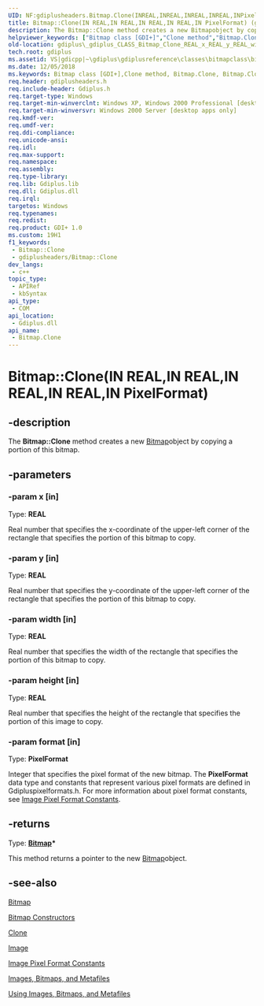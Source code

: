 ```yaml
---
UID: NF:gdiplusheaders.Bitmap.Clone(INREAL,INREAL,INREAL,INREAL,INPixelFormat)
title: Bitmap::Clone(IN REAL,IN REAL,IN REAL,IN REAL,IN PixelFormat) (gdiplusheaders.h)
description: The Bitmap::Clone method creates a new Bitmapobject by copying a portion of this bitmap.
helpviewer_keywords: ["Bitmap class [GDI+]","Clone method","Bitmap.Clone","Bitmap.Clone(IN REAL","IN REAL","IN REAL","IN REAL","IN PixelFormat)","Bitmap.Clone(REAL","REAL","REAL","REAL","PixelFormat)","Bitmap::Clone","Bitmap::Clone(IN REAL","IN REAL","IN REAL","IN REAL","IN PixelFormat)","Clone","Clone method [GDI+]","Clone method [GDI+]","Bitmap class","_gdiplus_CLASS_Bitmap_Clone_REAL_x_REAL_y_REAL_width_REAL_height_PixelFormat_format_","gdiplus._gdiplus_CLASS_Bitmap_Clone_REAL_x_REAL_y_REAL_width_REAL_height_PixelFormat_format_"]
old-location: gdiplus\_gdiplus_CLASS_Bitmap_Clone_REAL_x_REAL_y_REAL_width_REAL_height_PixelFormat_format_.htm
tech.root: gdiplus
ms.assetid: VS|gdicpp|~\gdiplus\gdiplusreference\classes\bitmapclass\bitmapmethods\bitmapclonemethods\clone_82realx_realy_realwidth_realheight_pixel.htm
ms.date: 12/05/2018
ms.keywords: Bitmap class [GDI+],Clone method, Bitmap.Clone, Bitmap.Clone(IN REAL,IN REAL,IN REAL,IN REAL,IN PixelFormat), Bitmap.Clone(REAL,REAL,REAL,REAL,PixelFormat), Bitmap::Clone, Bitmap::Clone(IN REAL,IN REAL,IN REAL,IN REAL,IN PixelFormat), Clone, Clone method [GDI+], Clone method [GDI+],Bitmap class, _gdiplus_CLASS_Bitmap_Clone_REAL_x_REAL_y_REAL_width_REAL_height_PixelFormat_format_, gdiplus._gdiplus_CLASS_Bitmap_Clone_REAL_x_REAL_y_REAL_width_REAL_height_PixelFormat_format_
req.header: gdiplusheaders.h
req.include-header: Gdiplus.h
req.target-type: Windows
req.target-min-winverclnt: Windows XP, Windows 2000 Professional [desktop apps only]
req.target-min-winversvr: Windows 2000 Server [desktop apps only]
req.kmdf-ver: 
req.umdf-ver: 
req.ddi-compliance: 
req.unicode-ansi: 
req.idl: 
req.max-support: 
req.namespace: 
req.assembly: 
req.type-library: 
req.lib: Gdiplus.lib
req.dll: Gdiplus.dll
req.irql: 
targetos: Windows
req.typenames: 
req.redist: 
req.product: GDI+ 1.0
ms.custom: 19H1
f1_keywords:
 - Bitmap::Clone
 - gdiplusheaders/Bitmap::Clone
dev_langs:
 - c++
topic_type:
 - APIRef
 - kbSyntax
api_type:
 - COM
api_location:
 - Gdiplus.dll
api_name:
 - Bitmap.Clone
---
```


# Bitmap::Clone(IN REAL,IN REAL,IN REAL,IN REAL,IN PixelFormat)


## -description

The <b>Bitmap::Clone</b> method creates a new 
			<a href="https://docs.microsoft.com/windows/desktop/api/gdiplusheaders/nl-gdiplusheaders-bitmap">Bitmap</a>object by copying a portion of this bitmap.

## -parameters

### -param x [in]

Type: <b>REAL</b>

Real number that specifies the x-coordinate of the upper-left corner of the rectangle that specifies the portion of this bitmap to copy.

### -param y [in]

Type: <b>REAL</b>

Real number that specifies the y-coordinate of the upper-left corner of the rectangle that specifies the portion of this bitmap to copy.

### -param width [in]

Type: <b>REAL</b>

Real number that specifies the width of the rectangle that specifies the portion of this bitmap to copy.

### -param height [in]

Type: <b>REAL</b>

Real number that specifies the height of the rectangle that specifies the portion of this image to copy.

### -param format [in]

Type: <b>PixelFormat</b>

Integer that specifies the pixel format of the new bitmap. The 
					<b>PixelFormat</b> data type and constants that represent various pixel formats are defined in Gdipluspixelformats.h. For more information about pixel format constants, see <a href="https://docs.microsoft.com/windows/desktop/gdiplus/-gdiplus-constant-image-pixel-format-constants">Image Pixel Format Constants</a>.

## -returns

Type: <b><a href="https://docs.microsoft.com/windows/desktop/api/gdiplusheaders/nl-gdiplusheaders-bitmap">Bitmap</a>*</b>

This method returns a pointer to the new 
						<a href="https://docs.microsoft.com/windows/desktop/api/gdiplusheaders/nl-gdiplusheaders-bitmap">Bitmap</a>object.

## -see-also

<a href="https://docs.microsoft.com/windows/desktop/api/gdiplusheaders/nl-gdiplusheaders-bitmap">Bitmap</a>



<a href="https://msdn.microsoft.com/9b246a76-e8c0-41b2-9bb2-0df06ebc5563">Bitmap Constructors</a>



<a href="https://docs.microsoft.com/windows/desktop/api/gdiplusheaders/nf-gdiplusheaders-bitmap-clone(inconstrectf__inpixelformat)">Clone</a>



<a href="https://docs.microsoft.com/windows/desktop/api/gdiplusheaders/nl-gdiplusheaders-image">Image</a>



<a href="https://docs.microsoft.com/windows/desktop/gdiplus/-gdiplus-constant-image-pixel-format-constants">Image Pixel Format Constants</a>



<a href="https://docs.microsoft.com/windows/desktop/gdiplus/-gdiplus-images-bitmaps-and-metafiles-about">Images, Bitmaps, and Metafiles</a>



<a href="https://docs.microsoft.com/windows/desktop/gdiplus/-gdiplus-using-images-bitmaps-and-metafiles-use">Using Images, Bitmaps, and Metafiles</a>

